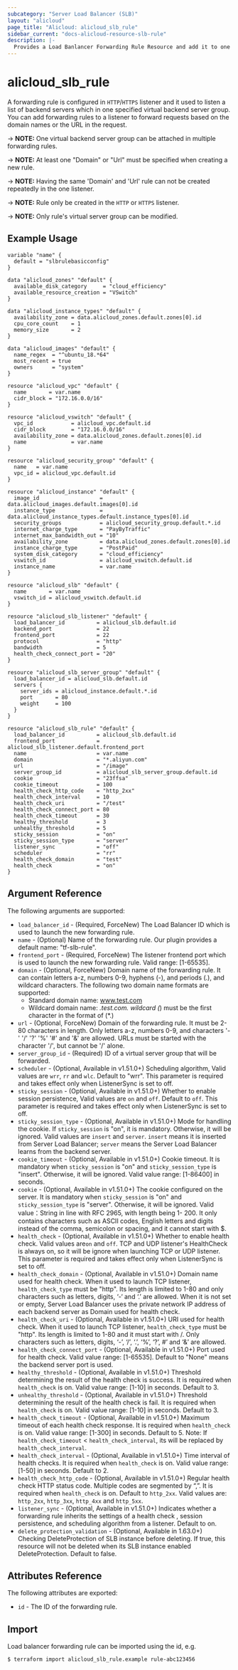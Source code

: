 ```yaml
---
subcategory: "Server Load Balancer (SLB)"
layout: "alicloud"
page_title: "Alicloud: alicloud_slb_rule"
sidebar_current: "docs-alicloud-resource-slb-rule"
description: |-
  Provides a Load Banlancer Forwarding Rule Resource and add it to one Listener.
---
```


# alicloud\_slb\_rule

A forwarding rule is configured in `HTTP`/`HTTPS` listener and it used to listen a list of backend servers which in one specified virtual backend server group.
You can add forwarding rules to a listener to forward requests based on the domain names or the URL in the request.

-> **NOTE:** One virtual backend server group can be attached in multiple forwarding rules.

-> **NOTE:** At least one "Domain" or "Url" must be specified when creating a new rule.

-> **NOTE:** Having the same 'Domain' and 'Url' rule can not be created repeatedly in the one listener.

-> **NOTE:** Rule only be created in the `HTTP` or `HTTPS` listener.

-> **NOTE:** Only rule's virtual server group can be modified.

## Example Usage

```
variable "name" {
  default = "slbrulebasicconfig"
}

data "alicloud_zones" "default" {
  available_disk_category     = "cloud_efficiency"
  available_resource_creation = "VSwitch"
}

data "alicloud_instance_types" "default" {
  availability_zone = data.alicloud_zones.default.zones[0].id
  cpu_core_count    = 1
  memory_size       = 2
}

data "alicloud_images" "default" {
  name_regex  = "^ubuntu_18.*64"
  most_recent = true
  owners      = "system"
}

resource "alicloud_vpc" "default" {
  name       = var.name
  cidr_block = "172.16.0.0/16"
}

resource "alicloud_vswitch" "default" {
  vpc_id            = alicloud_vpc.default.id
  cidr_block        = "172.16.0.0/16"
  availability_zone = data.alicloud_zones.default.zones[0].id
  name              = var.name
}

resource "alicloud_security_group" "default" {
  name   = var.name
  vpc_id = alicloud_vpc.default.id
}

resource "alicloud_instance" "default" {
  image_id                   = data.alicloud_images.default.images[0].id
  instance_type              = data.alicloud_instance_types.default.instance_types[0].id
  security_groups            = alicloud_security_group.default.*.id
  internet_charge_type       = "PayByTraffic"
  internet_max_bandwidth_out = "10"
  availability_zone          = data.alicloud_zones.default.zones[0].id
  instance_charge_type       = "PostPaid"
  system_disk_category       = "cloud_efficiency"
  vswitch_id                 = alicloud_vswitch.default.id
  instance_name              = var.name
}

resource "alicloud_slb" "default" {
  name       = var.name
  vswitch_id = alicloud_vswitch.default.id
}

resource "alicloud_slb_listener" "default" {
  load_balancer_id          = alicloud_slb.default.id
  backend_port              = 22
  frontend_port             = 22
  protocol                  = "http"
  bandwidth                 = 5
  health_check_connect_port = "20"
}

resource "alicloud_slb_server_group" "default" {
  load_balancer_id = alicloud_slb.default.id
  servers {
    server_ids = alicloud_instance.default.*.id
    port       = 80
    weight     = 100
  }
}

resource "alicloud_slb_rule" "default" {
  load_balancer_id          = alicloud_slb.default.id
  frontend_port             = alicloud_slb_listener.default.frontend_port
  name                      = var.name
  domain                    = "*.aliyun.com"
  url                       = "/image"
  server_group_id           = alicloud_slb_server_group.default.id
  cookie                    = "23ffsa"
  cookie_timeout            = 100
  health_check_http_code    = "http_2xx"
  health_check_interval     = 10
  health_check_uri          = "/test"
  health_check_connect_port = 80
  health_check_timeout      = 30
  healthy_threshold         = 3
  unhealthy_threshold       = 5
  sticky_session            = "on"
  sticky_session_type       = "server"
  listener_sync             = "off"
  scheduler                 = "rr"
  health_check_domain       = "test"
  health_check              = "on"
}
```

## Argument Reference

The following arguments are supported:

* `load_balancer_id` - (Required, ForceNew) The Load Balancer ID which is used to launch the new forwarding rule.
* `name` - (Optional) Name of the forwarding rule. Our plugin provides a default name: "tf-slb-rule".
* `frontend_port` - (Required, ForceNew) The listener frontend port which is used to launch the new forwarding rule. Valid range: [1-65535].
* `domain` - (Optional, ForceNew) Domain name of the forwarding rule. It can contain letters a-z, numbers 0-9, hyphens (-), and periods (.),
and wildcard characters. The following two domain name formats are supported:
   - Standard domain name: www.test.com
   - Wildcard domain name: *.test.com. wildcard (*) must be the first character in the format of (*.)
* `url` - (Optional, ForceNew) Domain of the forwarding rule. It must be 2-80 characters in length. Only letters a-z, numbers 0-9,
and characters '-' '/' '?' '%' '#' and '&' are allowed. URLs must be started with the character '/', but cannot be '/' alone.
* `server_group_id` - (Required) ID of a virtual server group that will be forwarded.
* `scheduler` - (Optional, Available in v1.51.0+) Scheduling algorithm, Valid values are `wrr`, `rr` and `wlc`.  Default to "wrr". This parameter is required  and takes effect only when ListenerSync is set to off.
* `sticky_session` - (Optional, Available in v1.51.0+) Whether to enable session persistence, Valid values are `on` and `off`. Default to `off`. This parameter is required  and takes effect only when ListenerSync is set to off.                                                                                                                                                                                                                                                 
* `sticky_session_type` - (Optional, Available in v1.51.0+) Mode for handling the cookie. If `sticky_session` is "on", it is mandatory. Otherwise, it will be ignored. Valid values are `insert` and `server`. `insert` means it is inserted from Server Load Balancer; `server` means the Server Load Balancer learns from the backend server.
* `cookie_timeout` - (Optional, Available in v1.51.0+) Cookie timeout. It is mandatory when `sticky_session` is "on" and `sticky_session_type` is "insert". Otherwise, it will be ignored. Valid value range: [1-86400] in seconds.
* `cookie` - (Optional, Available in v1.51.0+) The cookie configured on the server. It is mandatory when `sticky_session` is "on" and `sticky_session_type` is "server". Otherwise, it will be ignored. Valid value：String in line with RFC 2965, with length being 1- 200. It only contains characters such as ASCII codes, English letters and digits instead of the comma, semicolon or spacing, and it cannot start with $.
* `health_check` - (Optional, Available in v1.51.0+) Whether to enable health check. Valid values are`on` and `off`. TCP and UDP listener's HealthCheck is always on, so it will be ignore when launching TCP or UDP listener. This parameter is required  and takes effect only when ListenerSync is set to off.
* `health_check_domain` - (Optional, Available in v1.51.0+) Domain name used for health check. When it used to launch TCP listener, `health_check_type` must be "http". Its length is limited to 1-80 and only characters such as letters, digits, ‘-‘ and ‘.’ are allowed. When it is not set or empty,  Server Load Balancer uses the private network IP address of each backend server as Domain used for health check.
* `health_check_uri` - (Optional, Available in v1.51.0+) URI used for health check. When it used to launch TCP listener, `health_check_type` must be "http". Its length is limited to 1-80 and it must start with /. Only characters such as letters, digits, ‘-’, ‘/’, ‘.’, ‘%’, ‘?’, #’ and ‘&’ are allowed.
* `health_check_connect_port` - (Optional, Available in v1.51.0+) Port used for health check. Valid value range: [1-65535]. Default to "None" means the backend server port is used.
* `healthy_threshold` - (Optional, Available in v1.51.0+) Threshold determining the result of the health check is success. It is required when `health_check` is on. Valid value range: [1-10] in seconds. Default to 3.
* `unhealthy_threshold` - (Optional, Available in v1.51.0+) Threshold determining the result of the health check is fail. It is required when `health_check` is on. Valid value range: [1-10] in seconds. Default to 3.
* `health_check_timeout` - (Optional, Available in v1.51.0+) Maximum timeout of each health check response. It is required when `health_check` is on. Valid value range: [1-300] in seconds. Default to 5. Note: If `health_check_timeout` < `health_check_interval`, its will be replaced by `health_check_interval`.
* `health_check_interval` - (Optional, Available in v1.51.0+) Time interval of health checks. It is required when `health_check` is on. Valid value range: [1-50] in seconds. Default to 2.
* `health_check_http_code` - (Optional, Available in v1.51.0+) Regular health check HTTP status code. Multiple codes are segmented by “,”. It is required when `health_check` is on. Default to `http_2xx`.  Valid values are: `http_2xx`,  `http_3xx`, `http_4xx` and `http_5xx`.
* `listener_sync` - (Optional, Available in v1.51.0+) Indicates whether a forwarding rule inherits the settings of a health check , session persistence, and scheduling algorithm from a listener. Default to on.
* `delete_protection_validation` - (Optional, Available in 1.63.0+) Checking DeleteProtection of SLB instance before deleting. If true, this resource will not be deleted when its SLB instance enabled DeleteProtection. Default to false.

## Attributes Reference

The following attributes are exported:

* `id` - The ID of the forwarding rule.
                                                                                             
## Import

Load balancer forwarding rule can be imported using the id, e.g.

```
$ terraform import alicloud_slb_rule.example rule-abc123456
```
